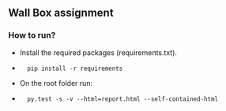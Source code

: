 ## Wall Box assignment
### How to run?
-   Install the required packages (requirements.txt).
-       pip install -r requirements
-   On the root folder run:
-       py.test -s -v --html=report.html --self-contained-html

